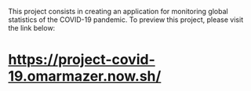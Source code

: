 This project consists in creating an application for monitoring global statistics of the COVID-19 pandemic.
To preview this project, please visit the link below:
# https://project-covid-19.omarmazer.now.sh/
